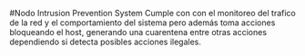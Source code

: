 #Nodo 
Intrusion Prevention System
Cumple con con el monitoreo del trafico de la red y el comportamiento del sistema pero además toma acciones bloqueando el host, generando una cuarentena entre otras acciones dependiendo si detecta posibles acciones ilegales.